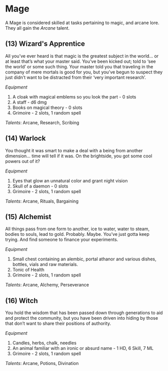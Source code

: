 # Mage
A Mage is considered skilled at tasks pertaining to magic, and arcane lore. They all gain the *Arcane* talent.
## (13) Wizard's Apprentice
All you’ve ever heard is that magic is the greatest subject in the world… or at least that’s what your master said. You’ve been kicked out; told to ‘see the world’ or some such thing. Your master told you that traveling in the company of mere mortals is good for you, but you’ve begun to suspect they just didn’t want to be distracted from their ‘very important research’.

*Equipment*
1. A cloak with magical emblems so you look the part - 0 slots
1. A staff - d6 dmg
1. Books on magical theory - 0 slots
1. Grimoire - 2 slots, 1 random spell

*Talents*: Arcane, Research, Scribing
## (14) Warlock
You thought it was smart to make a deal with a being from another dimension… time will tell if it was. On the brightside, you got some cool powers out of it?

*Equipment*
1. Eyes that glow an unnatural color and grant night vision
1. Skull of a daemon - 0 slots
1. Grimoire - 2 slots, 1 random spell

*Talents*: Arcane, Rituals, Bargaining
## (15) Alchemist
All things pass from one form to another, ice to water, water to steam, bodies to souls, lead to gold. Probably. Maybe. You’ve just gotta keep trying. And find someone to finance your experiments.

*Equipment*
1. Small chest containing an alembic, portal athanor and various dishes, bottles, vials and raw materials.
1. Tonic of Health
1. Grimoire - 2 slots, 1 random spell

*Talents*: Arcane, Alchemy, Perseverance
## (16) Witch
You hold the wisdom that has been passed down through generations to aid and protect the community, but you have been driven into hiding by those that don’t want to share their positions of authority.

*Equipment*
1. Candles, herbs, chalk, needles
1. An animal familiar with an ironic or absurd name - 1 HD, 6 Skill, 7 ML
1. Grimoire - 2 slots, 1 random spell

*Talents*: Arcane, Potions, Divination